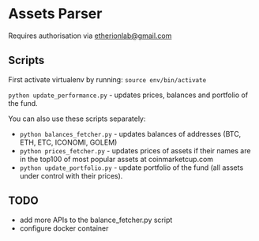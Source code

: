 # Assets Parser

Requires authorisation via etherionlab@gmail.com

## Scripts

First activate virtualenv by running:
`source env/bin/activate`

`python update_performance.py` - updates prices, balances and portfolio of the fund.

You can also use these scripts separately:
 - `python balances_fetcher.py` - updates balances of addresses (BTC, ETH, ETC, ICONOMI, GOLEM)
 - `python prices_fetcher.py` - updates prices of assets if their names are in the top100 of most popular assets at coinmarketcup.com
 - `python update_portfolio.py` - update portfolio of the fund (all assets under control with their prices).

## TODO

 - add more APIs to the balance_fetcher.py script
 - configure docker container
